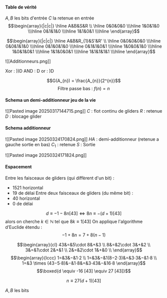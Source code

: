 #### Table de vérité
$A, B$ les bits d'entrée $C$ la retenue en entrée
$$\begin{array}{|c|c|}
\hline 
A&B&S&R \\ \hline
0&0&0&0 \\\hline
1&0&1&0 \\\hline
0&1&1&0 \\\hline
1&1&0&1 \\\hline
\end{array}$$

$$\begin{array}{|c|c|}
\hline 
A&B&R_{1}&S'&R' \\ \hline
0&0&0&0&0 \\\hline
0&0&1&1&0 \\\hline
0&1&0&1&0 \\\hline
0&1&1&0&1 \\\hline
1&0&0&1&0 \\\hline
1&0&1&0&1 \\\hline
1&1&0&0&1 \\\hline
1&1&1&1&1 \\\hline
\end{array}$$

![[Additionneurs.png]]


Xor : ))D
AND : D
or : )D

$$G(A_{n}) = \frac{A_{n}}{2^{n}}$$
$$\text{Filtre passe bas : }f(n) = n $$
#### Schema un demi-additionneur jeu de la vie
![[Pasted image 20250317144715.png]]
$C$ : flot continu de gliders
$R$ : retenue
$D$ : blocage glider

#### Schema additionneur 
![[Pasted image 20250324170824.png]]
$HA$ : demi-additionneur (retenue a gauche sortie en bas)
$C_{1}$ : retenue
$S$ : Sortie 

![[Pasted image 20250324171824.png]]


#### Espacement
Entre les faisceaux de gliders (qui diffèrent d'un bit) :
- $1521$ horizontal 
- $19$ de délai
Entre deux faisceaux de gliders (du même bit) : 
- $40$ horizontal 
- $0$ de délai

$$d \equiv -1 - 8n [43] \Leftrightarrow 8n \equiv -(d+1) [43]$$
alors on cherche $k \in \mathbb{N}$ tel que $8k \equiv 1 [43]$
On applique l'algorithme d’Euclide étendu : 
$$-1+8n = 7 + 8(n-1)$$


$$\begin{array}{cl}
43&=&5\cdot 8&+&3 \\
8&=&2\cdot 3&+&2 \\
3&=&1\cdot 2&+&1 \\
2&=&2\cdot 1&+&0 \\
\end{array}$$
$$\begin{array}{lccc}
1=&3&−&1⋅2 \\
1=&3&−&1(8−2⋅3)&=&3⋅3&−&1⋅8 \\
1=&3 \times (43−5⋅8)&−&1⋅8&=&3⋅43&−&16⋅8
\end{array}$$
$$\boxed{d \equiv -16 [43] \equiv 27 [43]}$$

$$n \equiv 27(d+1) [43]$$

$A, B$ les bits 